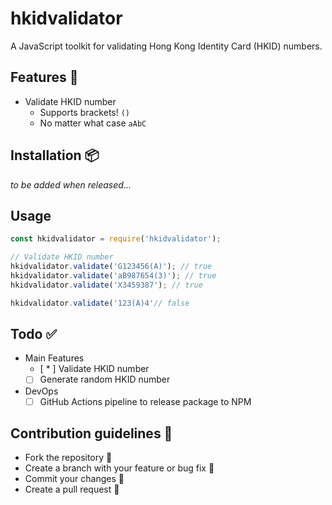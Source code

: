 # hkidvalidator

A JavaScript toolkit for validating Hong Kong Identity Card (HKID) numbers.  

## Features 🤖

- Validate HKID number
  - Supports brackets! `()`
  - No matter what case `aAbC`

## Installation 📦

<i>to be added when released...</i>

## Usage

```javascript
const hkidvalidator = require('hkidvalidator');

// Validate HKID number
hkidvalidator.validate('G123456(A)'); // true
hkidvalidator.validate('aB987654(3)'); // true
hkidvalidator.validate('X3459387'); // true

hkidvalidator.validate('123(A)4'// false
```

## Todo ✅
- Main Features
  - [ * ] Validate HKID number
  - [ ] Generate random HKID number
- DevOps
  - [ ] GitHub Actions pipeline to release package to NPM
## Contribution guidelines 📝

- Fork the repository 🍴
- Create a branch with your feature or bug fix 🎋
- Commit your changes 💽
- Create a pull request 🧰
